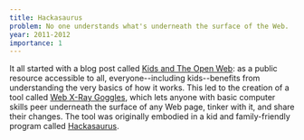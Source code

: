 ```yaml
---
title: Hackasaurus
problem: No one understands what's underneath the surface of the Web.
year: 2011-2012
importance: 1
---
```


It all started with a blog post called [Kids and The Open Web][]: as a 
public resource accessible to all, everyone--including kids--benefits from
understanding the very basics of how it works. This led to the creation
of a tool called [Web X-Ray Goggles][], which lets anyone with basic computer
skills peer underneath the surface of any Web page, tinker with it, 
and share their changes. The tool was originally embodied in a kid
and family-friendly program called [Hackasaurus][].

[Kids and The Open Web]: http://www.toolness.com/wp/2009/09/kids-and-the-open-web/
[Web X-Ray Goggles]: http://goggles.webmaker.org/
[Hackasaurus]: http://hackasaurus.toolness.org/
